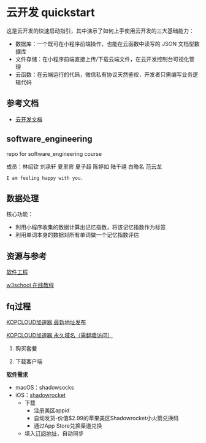 # 云开发 quickstart

这是云开发的快速启动指引，其中演示了如何上手使用云开发的三大基础能力：

- 数据库：一个既可在小程序前端操作，也能在云函数中读写的 JSON 文档型数据库
- 文件存储：在小程序前端直接上传/下载云端文件，在云开发控制台可视化管理
- 云函数：在云端运行的代码，微信私有协议天然鉴权，开发者只需编写业务逻辑代码

## 参考文档

- [云开发文档](https://developers.weixin.qq.com/miniprogram/dev/wxcloud/basis/getting-started.html)

## software_engineering

repo for software_engineering course

成员：林绍钦 刘承轩 夏里宾 夏子超 陈婷如 陆千禧 白皓名 范云龙

    I am feeling happy with you.

## 数据处理

核心功能：

- 利用小程序收集的数据计算出记忆指数，将该记忆指数作为标签
- 利用单词本身的数据对所有单词做一个记忆指数评估

## 资源与参考

[软件工程](https://oc.sjtu.edu.cn/courses/17210)

[w3school 在线教程](https://www.w3school.com.cn/)

## fq过程

[KOPCLOUD加速器 最新地址发布](https://kopcloud-com.oss-cn-hongkong.aliyuncs.com/)

[KOPCLOUD加速器 永久域名（需翻墙访问）](https://www.kopcloud.com/)

1. 购买套餐

2. 下载客户端

[**软件需求**](https://wiki.kopjiasu.top/)

- macOS：shadowsocks
- iOS：[shadowrocket](https://github.com/v2net/Apple)
  - 下载
    - 注册美区appid
    - 自动发货-价值$2.99的苹果美区Shadowrocket小火箭兑换码
    - 通过App Store兑换渠道兑换
  - 填入[订阅地址](https://www.kopcloud.com/user)，自动同步
